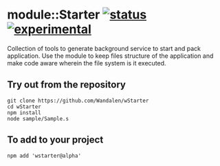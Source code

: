 
# module::Starter  [![status](https://github.com/Wandalen/wStarter/workflows/publish/badge.svg)](https://github.com/Wandalen/wStarter/actions?query=workflow%3Apublish) [![experimental](https://img.shields.io/badge/stability-experimental-orange.svg)](https://github.com/emersion/stability-badges#experimental)

Collection of tools to generate background service to start and pack application. Use the module to keep files structure of the application and make code aware wherein the file system is it executed.

## Try out from the repository
```
git clone https://github.com/Wandalen/wStarter
cd wStarter
npm install
node sample/Sample.s
```

## To add to your project
```
npm add 'wstarter@alpha'
```




